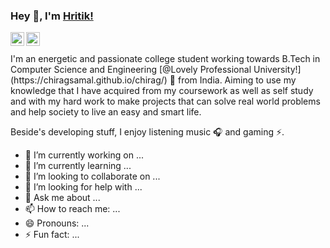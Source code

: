 ### Hey 👋, I'm [Hritik!](https://www.linkedin.com/in/hritik7080/)
<a href="https://www.linkedin.com/in/hritik7080/">
  <img align="left" alt="Hritik's LinkdeIN" width="22px" src="https://cdn.jsdelivr.net/npm/simple-icons@v3/icons/linkedin.svg" /></a>
 <a href="https://www.kaggle.com/hritik7080">
  <img align="left" alt="Hritik's Kaggle" width="22px" src="https://cdn.jsdelivr.net/npm/simple-icons@v3/icons/kaggle.svg" />
</a><br><br>
I'm an energetic and passionate college student working towards B.Tech in Computer Science and Engineering [@Lovely Professional University!](https://chiragsamal.github.io/chirag/) 🚀 from India. Aiming to use my knowledge that I have acquired from my coursework as well as self study and with my hard work to make projects that can solve real world problems and help society to live an easy and smart life.

Beside's developing stuff, I enjoy listening music 🎧 and gaming ⚡️.


- 🔭 I’m currently working on ...
- 🌱 I’m currently learning ...
- 👯 I’m looking to collaborate on ...
- 🤔 I’m looking for help with ...
- 💬 Ask me about ...
- 📫 How to reach me: ...
- 😄 Pronouns: ...
- ⚡ Fun fact: ...

